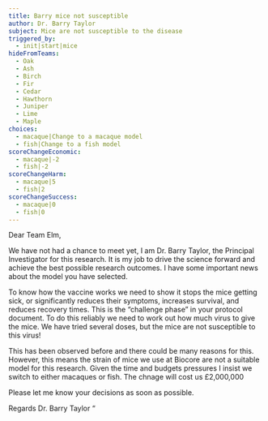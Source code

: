```yaml
---
title: Barry mice not susceptible
author: Dr. Barry Taylor
subject: Mice are not susceptible to the disease
triggered_by:
  - init|start|mice
hideFromTeams:
  - Oak
  - Ash
  - Birch
  - Fir
  - Cedar
  - Hawthorn
  - Juniper
  - Lime
  - Maple
choices:
  - macaque|Change to a macaque model
  - fish|Change to a fish model
scoreChangeEconomic:
  - macaque|-2
  - fish|-2
scoreChangeHarm:
  - macaque|5
  - fish|2
scoreChangeSuccess:
  - macaque|0
  - fish|0
---
```


Dear Team Elm, 
 
We have not had a chance to meet yet, I am Dr. Barry Taylor, the Principal Investigator for this research. It is my job to drive the science forward and achieve the best possible research outcomes. I have some important news about the model you have selected. 
 
To know how the vaccine works we need to show it stops the mice getting sick, or significantly reduces their symptoms, increases survival, and reduces recovery times. This is the “challenge phase” in your protocol document. To do this reliably we need to work out how much virus to give the mice. We have tried several doses, but the mice are not susceptible to this virus!
 
This has been observed before and there could be many reasons for this. However, this means the strain of mice we use at Biocore are not a suitable model for this research. Given the time and budgets pressures I insist we switch to either macaques or fish. The chnage will cost us £2,000,000
 
Please let me know your decisions as soon as possible. 
 
Regards
Dr. Barry Taylor “

